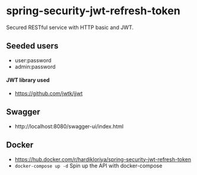 # spring-security-jwt-refresh-token
Secured RESTful service with HTTP basic and JWT.

## Seeded users
* user:password
* admin:password

#### JWT library used

* https://github.com/jwtk/jjwt

## Swagger
* http://localhost:8080/swagger-ui/index.html

## Docker
* https://hub.docker.com/r/hardikloriya/spring-security-jwt-refresh-token
* ``docker-compose up -d`` Spin up the API with docker-compose
